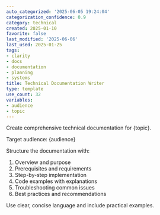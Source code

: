 ```yaml
---
auto_categorized: '2025-06-05 19:24:04'
categorization_confidence: 0.9
category: technical
created: 2025-01-10
favorite: false
last_modified: '2025-06-06'
last_used: 2025-01-25
tags:
- clarity
- docs
- documentation
- planning
- systems
title: Technical Documentation Writer
type: template
use_count: 32
variables:
- audience
- topic
---
```

Create comprehensive technical documentation for {topic}.

Target audience: {audience}

Structure the documentation with:
1. Overview and purpose
2. Prerequisites and requirements
3. Step-by-step implementation
4. Code examples with explanations
5. Troubleshooting common issues
6. Best practices and recommendations

Use clear, concise language and include practical examples.